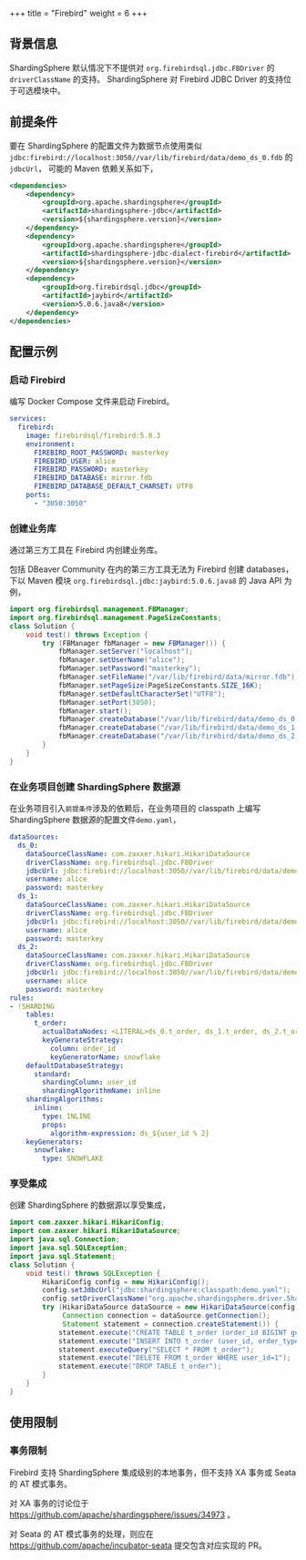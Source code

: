 +++
title = "Firebird"
weight = 6
+++

## 背景信息

ShardingSphere 默认情况下不提供对 `org.firebirdsql.jdbc.FBDriver` 的 `driverClassName` 的支持。
ShardingSphere 对 Firebird JDBC Driver 的支持位于可选模块中。

## 前提条件

要在 ShardingSphere 的配置文件为数据节点使用类似 `jdbc:firebird://localhost:3050//var/lib/firebird/data/demo_ds_0.fdb` 的 `jdbcUrl`，
可能的 Maven 依赖关系如下，

```xml
<dependencies>
    <dependency>
        <groupId>org.apache.shardingsphere</groupId>
        <artifactId>shardingsphere-jdbc</artifactId>
        <version>${shardingsphere.version}</version>
    </dependency>
    <dependency>
        <groupId>org.apache.shardingsphere</groupId>
        <artifactId>shardingsphere-jdbc-dialect-firebird</artifactId>
        <version>${shardingsphere.version}</version>
    </dependency>
    <dependency>
        <groupId>org.firebirdsql.jdbc</groupId>
        <artifactId>jaybird</artifactId>
        <version>5.0.6.java8</version>
    </dependency>
</dependencies>
```

## 配置示例

### 启动 Firebird

编写 Docker Compose 文件来启动 Firebird。

```yaml
services:
  firebird:
    image: firebirdsql/firebird:5.0.3
    environment:
      FIREBIRD_ROOT_PASSWORD: masterkey
      FIREBIRD_USER: alice
      FIREBIRD_PASSWORD: masterkey
      FIREBIRD_DATABASE: mirror.fdb
      FIREBIRD_DATABASE_DEFAULT_CHARSET: UTF8
    ports:
      - "3050:3050"
```

### 创建业务库

通过第三方工具在 Firebird 内创建业务库。

包括 DBeaver Community 在内的第三方工具无法为 Firebird 创建 databases，
下以 Maven 模块 `org.firebirdsql.jdbc:jaybird:5.0.6.java8` 的 Java API 为例，

```java
import org.firebirdsql.management.FBManager;
import org.firebirdsql.management.PageSizeConstants;
class Solution {
    void test() throws Exception {
        try (FBManager fbManager = new FBManager()) {
            fbManager.setServer("localhost");
            fbManager.setUserName("alice");
            fbManager.setPassword("masterkey");
            fbManager.setFileName("/var/lib/firebird/data/mirror.fdb");
            fbManager.setPageSize(PageSizeConstants.SIZE_16K);
            fbManager.setDefaultCharacterSet("UTF8");
            fbManager.setPort(3050);
            fbManager.start();
            fbManager.createDatabase("/var/lib/firebird/data/demo_ds_0.fdb", "alice", "masterkey");
            fbManager.createDatabase("/var/lib/firebird/data/demo_ds_1.fdb", "alice", "masterkey");
            fbManager.createDatabase("/var/lib/firebird/data/demo_ds_2.fdb", "alice", "masterkey");
        }
    }
}
```

### 在业务项目创建 ShardingSphere 数据源

在业务项目引入`前提条件`涉及的依赖后，在业务项目的 classpath 上编写 ShardingSphere 数据源的配置文件`demo.yaml`，

```yaml
dataSources:
  ds_0:
    dataSourceClassName: com.zaxxer.hikari.HikariDataSource
    driverClassName: org.firebirdsql.jdbc.FBDriver
    jdbcUrl: jdbc:firebird://localhost:3050//var/lib/firebird/data/demo_ds_0.fdb
    username: alice
    password: masterkey
  ds_1:
    dataSourceClassName: com.zaxxer.hikari.HikariDataSource
    driverClassName: org.firebirdsql.jdbc.FBDriver
    jdbcUrl: jdbc:firebird://localhost:3050//var/lib/firebird/data/demo_ds_1.fdb
    username: alice
    password: masterkey
  ds_2:
    dataSourceClassName: com.zaxxer.hikari.HikariDataSource
    driverClassName: org.firebirdsql.jdbc.FBDriver
    jdbcUrl: jdbc:firebird://localhost:3050//var/lib/firebird/data/demo_ds_2.fdb
    username: alice
    password: masterkey
rules:
- !SHARDING
    tables:
      t_order:
        actualDataNodes: <LITERAL>ds_0.t_order, ds_1.t_order, ds_2.t_order
        keyGenerateStrategy:
          column: order_id
          keyGeneratorName: snowflake
    defaultDatabaseStrategy:
      standard:
        shardingColumn: user_id
        shardingAlgorithmName: inline
    shardingAlgorithms:
      inline:
        type: INLINE
        props:
          algorithm-expression: ds_${user_id % 2}
    keyGenerators:
      snowflake:
        type: SNOWFLAKE
```

### 享受集成

创建 ShardingSphere 的数据源以享受集成，

```java
import com.zaxxer.hikari.HikariConfig;
import com.zaxxer.hikari.HikariDataSource;
import java.sql.Connection;
import java.sql.SQLException;
import java.sql.Statement;
class Solution {
    void test() throws SQLException {
        HikariConfig config = new HikariConfig();
        config.setJdbcUrl("jdbc:shardingsphere:classpath:demo.yaml");
        config.setDriverClassName("org.apache.shardingsphere.driver.ShardingSphereDriver");
        try (HikariDataSource dataSource = new HikariDataSource(config);
             Connection connection = dataSource.getConnection();
             Statement statement = connection.createStatement()) {
            statement.execute("CREATE TABLE t_order (order_id BIGINT generated by default as identity PRIMARY KEY, order_type INT, user_id INT NOT NULL, address_id BIGINT NOT NULL, status VARCHAR(50))");
            statement.execute("INSERT INTO t_order (user_id, order_type, address_id, status) VALUES (1, 1, 1, 'INSERT_TEST')");
            statement.executeQuery("SELECT * FROM t_order");
            statement.execute("DELETE FROM t_order WHERE user_id=1");
            statement.execute("DROP TABLE t_order");
        }
    }
}
```

## 使用限制

### 事务限制

Firebird 支持 ShardingSphere 集成级别的本地事务，但不支持 XA 事务或 Seata 的 AT 模式事务。

对 XA 事务的讨论位于 https://github.com/apache/shardingsphere/issues/34973 。

对 Seata 的 AT 模式事务的处理，则应在 https://github.com/apache/incubator-seata 提交包含对应实现的 PR。
